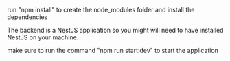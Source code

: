 run "npm install" to create the node_modules folder and install the dependencies

The backend is a NestJS application so you might will need to have installed NestJS on your machine.

make sure to run the command "npm run start:dev" to start the application
